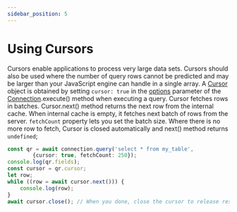 ```yaml
---
sidebar_position: 5
---
```


# Using Cursors

Cursors enable applications to process very large data sets.
Cursors should also be used where the number of query rows cannot be predicted
and may be larger than your JavaScript engine can handle in a single array.
A [Cursor](../api/classes/cursor) object is obtained by setting `cursor: true` in the
[options](../api/interfaces/query-options) parameter of the [Connection](../api/classes/connection).execute()
method when executing a query. Cursor fetches rows in batches. Cursor.next() method
returns the next row from the internal cache. When internal cache is empty,
it fetches next batch of rows from the server.
`fetchCount` property lets you set the batch size.
Where there is no more row to fetch, Cursor is closed automatically and next() method returns `undefined`;

```ts
const qr = await connection.query('select * from my_table',
        {cursor: true, fetchCount: 250});
console.log(qr.fields);
const cursor = qr.cursor;
let row;
while ((row = await cursor.next())) {
    console.log(row);
}
await cursor.close(); // When you done, close the cursor to release resources
```
